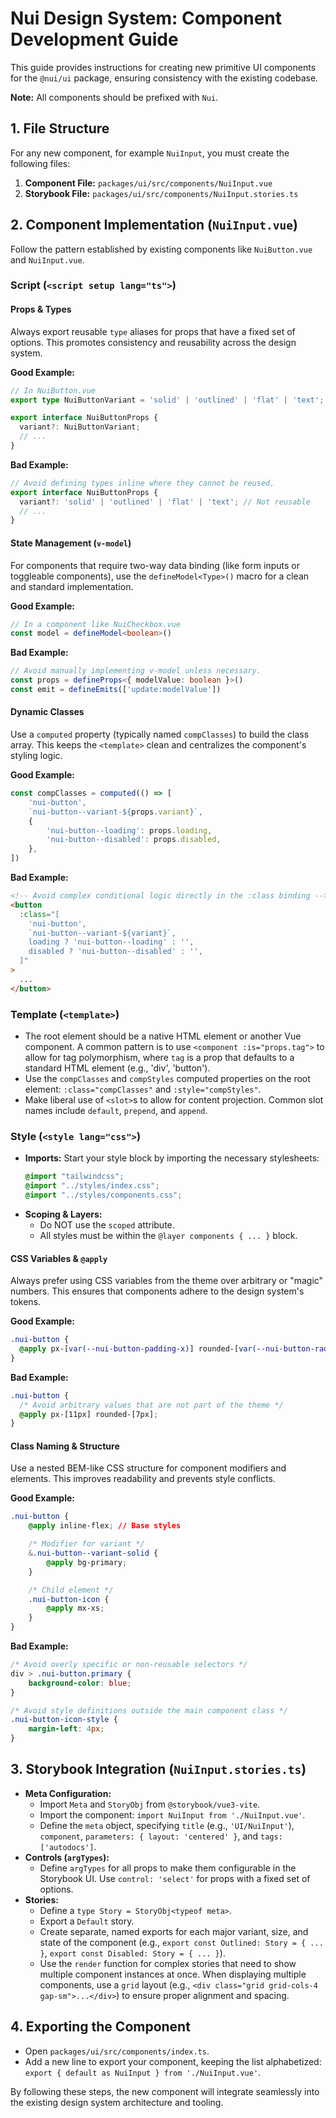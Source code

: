# Nui Design System: Component Development Guide

This guide provides instructions for creating new primitive UI components for the `@nui/ui` package, ensuring consistency with the existing codebase.

**Note:** All components should be prefixed with `Nui`.

## 1. File Structure

For any new component, for example `NuiInput`, you must create the following files:

1.  **Component File:** `packages/ui/src/components/NuiInput.vue`
2.  **Storybook File:** `packages/ui/src/components/NuiInput.stories.ts`

## 2. Component Implementation (`NuiInput.vue`)

Follow the pattern established by existing components like `NuiButton.vue` and `NuiInput.vue`.

### Script (`<script setup lang="ts">`)

#### Props & Types

Always export reusable `type` aliases for props that have a fixed set of options. This promotes consistency and reusability across the design system.

**Good Example:**
```typescript
// In NuiButton.vue
export type NuiButtonVariant = 'solid' | 'outlined' | 'flat' | 'text';

export interface NuiButtonProps {
  variant?: NuiButtonVariant;
  // ...
}
```

**Bad Example:**
```typescript
// Avoid defining types inline where they cannot be reused.
export interface NuiButtonProps {
  variant?: 'solid' | 'outlined' | 'flat' | 'text'; // Not reusable
  // ...
}
```

#### State Management (`v-model`)

For components that require two-way data binding (like form inputs or toggleable components), use the `defineModel<Type>()` macro for a clean and standard implementation.

**Good Example:**
```typescript
// In a component like NuiCheckbox.vue
const model = defineModel<boolean>()
```

**Bad Example:**
```typescript
// Avoid manually implementing v-model unless necessary.
const props = defineProps<{ modelValue: boolean }>()
const emit = defineEmits(['update:modelValue'])
```

#### Dynamic Classes

Use a `computed` property (typically named `compClasses`) to build the class array. This keeps the `<template>` clean and centralizes the component's styling logic.

**Good Example:**
```typescript
const compClasses = computed(() => [
    'nui-button',
    `nui-button--variant-${props.variant}`,
    {
        'nui-button--loading': props.loading,
        'nui-button--disabled': props.disabled,
    },
])
```

**Bad Example:**
```html
<!-- Avoid complex conditional logic directly in the :class binding -->
<button
  :class="[
    'nui-button',
    `nui-button--variant-${variant}`,
    loading ? 'nui-button--loading' : '',
    disabled ? 'nui-button--disabled' : '',
  ]"
>
  ...
</button>
```

### Template (`<template>`)

*   The root element should be a native HTML element or another Vue component. A common pattern is to use `<component :is="props.tag">` to allow for tag polymorphism, where `tag` is a prop that defaults to a standard HTML element (e.g., 'div', 'button').
*   Use the `compClasses` and `compStyles` computed properties on the root element: `:class="compClasses"` and `:style="compStyles"`.
*   Make liberal use of `<slot>`s to allow for content projection. Common slot names include `default`, `prepend`, and `append`.

### Style (`<style lang="css">`)

*   **Imports:** Start your style block by importing the necessary stylesheets:
    ```css
    @import "tailwindcss";
    @import "../styles/index.css";
    @import "../styles/components.css";
    ```
*   **Scoping & Layers:**
    *   Do NOT use the `scoped` attribute.
    *   All styles must be within the `@layer components { ... }` block.

#### CSS Variables & `@apply`

Always prefer using CSS variables from the theme over arbitrary or "magic" numbers. This ensures that components adhere to the design system's tokens.

**Good Example:**
```css
.nui-button {
  @apply px-[var(--nui-button-padding-x)] rounded-[var(--nui-button-radius)];
}
```

**Bad Example:**
```css
.nui-button {
  /* Avoid arbitrary values that are not part of the theme */
  @apply px-[11px] rounded-[7px];
}
```

#### Class Naming & Structure

Use a nested BEM-like CSS structure for component modifiers and elements. This improves readability and prevents style conflicts.

**Good Example:**
```css
.nui-button {
    @apply inline-flex; // Base styles

    /* Modifier for variant */
    &.nui-button--variant-solid {
        @apply bg-primary;
    }

    /* Child element */
    .nui-button-icon {
        @apply mx-xs;
    }
}
```

**Bad Example:**
```css
/* Avoid overly specific or non-reusable selectors */
div > .nui-button.primary {
    background-color: blue;
}

/* Avoid style definitions outside the main component class */
.nui-button-icon-style {
    margin-left: 4px;
}
```

## 3. Storybook Integration (`NuiInput.stories.ts`)

*   **Meta Configuration:**
    *   Import `Meta` and `StoryObj` from `@storybook/vue3-vite`.
    *   Import the component: `import NuiInput from './NuiInput.vue'`.
    *   Define the `meta` object, specifying `title` (e.g., `'UI/NuiInput'`), `component`, `parameters: { layout: 'centered' }`, and `tags: ['autodocs']`.
*   **Controls (`argTypes`):**
    *   Define `argTypes` for all props to make them configurable in the Storybook UI. Use `control: 'select'` for props with a fixed set of options.
*   **Stories:**
    *   Define a `type Story = StoryObj<typeof meta>`.
    *   Export a `Default` story.
    *   Create separate, named exports for each major variant, size, and state of the component (e.g., `export const Outlined: Story = { ... }`, `export const Disabled: Story = { ... }`).
    *   Use the `render` function for complex stories that need to show multiple component instances at once. When displaying multiple components, use a `grid` layout (e.g., `<div class="grid grid-cols-4 gap-sm">...</div>`) to ensure proper alignment and spacing.

## 4. Exporting the Component

*   Open `packages/ui/src/components/index.ts`.
*   Add a new line to export your component, keeping the list alphabetized: `export { default as NuiInput } from './NuiInput.vue'`.

By following these steps, the new component will integrate seamlessly into the existing design system architecture and tooling.